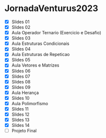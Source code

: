 # JornadaVenturus2023

- [X] Slides 01
- [X] Slides 02
- [X] Aula Operador Ternario (Exercicio e Desafio)
- [X] Slides 03
- [X] Aula Estruturas Condicionais
- [X] Slides 04
- [X] Aula Estruturas de Repeticao
- [X] Slides 05
- [X] Aula Vetores e Matrizes
- [X] Slides 06
- [X] Slides 07
- [X] Slides 08
- [X] Slides 09 
- [X] Aula Herança
- [X] Slides 10
- [X] Aula Polimorfismo
- [X] Slides 11
- [X] Slides 12
- [X] Slides 13
- [X] Slides 14
- [ ] Projeto Final
